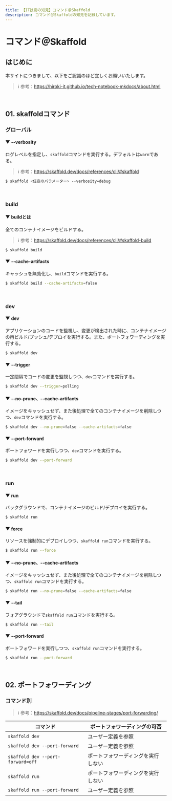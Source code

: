 ```yaml
---
title: 【IT技術の知見】コマンド＠Skaffold
description: コマンド＠Skaffoldの知見を記録しています。
---
```


# コマンド＠Skaffold

## はじめに

本サイトにつきまして、以下をご認識のほど宜しくお願いいたします。

> ℹ️ 参考：https://hiroki-it.github.io/tech-notebook-mkdocs/about.html

<br>

## 01. skaffoldコマンド

### グローバル

#### ▼ --verbosity

ログレベルを指定し、```skaffold```コマンドを実行する。デフォルトは```warn```である。

> ℹ️ 参考：https://skaffold.dev/docs/references/cli/#skaffold

```bash
$ skaffold <任意のパラメーター> --verbosity=debug
```

<br>

### build

#### ▼ buildとは

全てのコンテナイメージをビルドする。

> ℹ️ 参考：https://skaffold.dev/docs/references/cli/#skaffold-build

```bash
$ skaffold build
```

#### ▼ --cache-artifacts

キャッシュを無効化し、```build```コマンドを実行する。

```bash
$ skaffold build --cache-artifacts=false
```

<br>

### dev

#### ▼ dev

アプリケーションのコードを監視し、変更が検出された時に、コンテナイメージの再ビルド/プッシュ/デプロイを実行する。また、ポートフォワーディングを実行する。

```bash
$ skaffold dev
```

#### ▼ --trigger

一定間隔でコードの変更を監視しつつ、```dev```コマンドを実行する。

```bash
$ skaffold dev --trigger=polling
```

#### ▼ --no-prune、--cache-artifacts

イメージをキャッシュせず、また後処理で全てのコンテナイメージを削除しつつ、```dev```コマンドを実行する。

```bash
$ skaffold dev --no-prune=false --cache-artifacts=false
```

#### ▼ --port-forward

ポートフォワードを実行しつつ、```dev```コマンドを実行する。

```bash
$ skaffold dev --port-forward
```

<br>

### run

#### ▼ run

バックグラウンドで、コンテナイメージのビルド/デプロイを実行する。

```bash
$ skaffold run
```

#### ▼ force

リソースを強制的にデプロイしつつ、```skaffold run```コマンドを実行する。

```bash
$ skaffold run --force
```

#### ▼ --no-prune、--cache-artifacts

イメージをキャッシュせず、また後処理で全てのコンテナイメージを削除しつつ、```skaffold run```コマンドを実行する。

```bash
$ skaffold run --no-prune=false --cache-artifacts=false
```

#### ▼ --tail

フォアグラウンドで```skaffold run```コマンドを実行する。

```bash
$ skaffold run --tail
```

#### ▼ --port-forward

ポートフォワードを実行しつつ、```skaffold run```コマンドを実行する。

```bash
$ skaffold run --port-forward
```

<br>

## 02. ポートフォワーディング

### コマンド別

> ℹ️ 参考：https://skaffold.dev/docs/pipeline-stages/port-forwarding/

| コマンド                          | ポートフォワーディングの可否       |
| --------------------------------- | ---------------------------------- |
| ```skaffold dev```                    | ユーザー定義を参照                   |
| ```skaffold dev --port-forward```     | ユーザー定義を参照         |
| ```skaffold dev --port-forward=off``` | ポートフォワーディングを実行しない |
| ```skaffold run```                | ポートフォワーディングを実行しない |
| ```skaffold run --port-forward``` | ユーザー定義を参照         |

<br>

